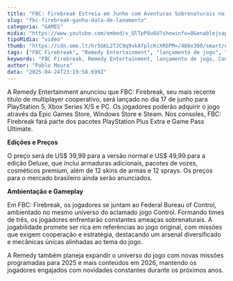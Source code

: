 ```yaml
---
title: "FBC: Firebreak Estreia em Junho com Aventuras Sobrenaturais no Universo de Control"
slug: "fbc-firebreak-ganha-data-de-lanamento"
categoria: "GAMES"
midia: "https://www.youtube.com/embed/v_QlTpP8u6U?showinfo=0&enablejsapi=1"
tipoMidia: "video"
thumb: "https://cdn.ome.lt/hr5GKL2TJC9q9vkAfplcKcXREPM=/480x360/smart/extras/conteudos/Design_sem_nome_-_2025-04-24T190651.254.png"
tags: ["FBC Firebreak", "Remedy Entertainment", "lançamento de jogo", "Control", "PlayStation 5", "Xbox Series X", "PC", "jogos cooperativos", "PlayStation Plus Extra", "Game Pass Ultimate"]
keywords: "FBC Firebreak, Remedy Entertainment, lançamento de jogo, Control, PlayStation 5, Xbox Series X, PC, jogos cooperativos, PlayStation Plus Extra, Game Pass Ultimate"
author: "Pablo Moura"
data: "2025-04-24T23:19:58.699Z"
---
```


A Remedy Entertainment anunciou que FBC: Firebreak, seu mais recente título de multiplayer cooperativo, será lançado no dia 17 de junho para PlayStation 5, Xbox Series X/S e PC. Os jogadores poderão adquirir o jogo através da Epic Games Store, Windows Store e Steam. Nos consoles, FBC: Firebreak fará parte dos pacotes PlayStation Plus Extra e Game Pass Ultimate.

<blockquote class="twitter-tweet"><a href="https://twitter.com/user/status/1915475629740327059"></a></blockquote>

**Edições e Preços**

O preço será de US$ 39,99 para a versão normal e US$ 49,99 para a edição Deluxe, que inclui armaduras adicionais, pacotes de vozes, cosméticos premium, além de 12 skins de armas e 12 sprays. Os preços para o mercado brasileiro ainda serão anunciados.

**Ambientação e Gameplay**

Em FBC: Firebreak, os jogadores se juntam ao Federal Bureau of Control, ambientado no mesmo universo do aclamado jogo Control. Formando times de três, os jogadores enfrentarão constantes ameaças sobrenaturais. A jogabilidade promete ser rica em referências ao jogo original, com missões que exigem cooperação e estratégia, destacando um arsenal diversificado e mecânicas únicas alinhadas ao tema do jogo.

A Remedy também planeja expandir o universo do jogo com novas missões programadas para 2025 e mais conteúdos em 2026, mantendo os jogadores engajados com novidades constantes durante os próximos anos.